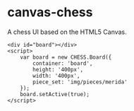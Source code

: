 canvas-chess
============

A chess UI based on the HTML5 Canvas.

    <div id="board"></div>
    <script>
        var board = new CHESS.Board({
            container: 'board',
            height: '400px',
            width: '400px',
            piece_set: 'img/pieces/merida'
        });
        board.setActive(true);
    </script>

